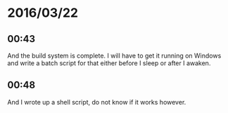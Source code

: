 # 2016/03/22

## 00:43

And the build system is complete. I will have to get it running on Windows and
write a batch script for that either before I sleep or after I awaken.

## 00:48

And I wrote up a shell script, do not know if it works however.

